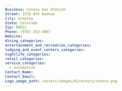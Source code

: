 ```yaml
---
Business: Conoco Gas Station
Street: 1539 8th Avenue
City: Greeley
State: Colorado
Zip: 80631
Phone: (970) 352-4087
Website:
dining_categories:
entertainment_and_recreation_categories:
lodging_and_event_centers_categories:
nightlife_categories:
retail_categories:
service_categories:
  - automotive
Contact_Name:
Contact_Email:
Logo_image_path: /assets/images/directory/conoco.png
---
```



